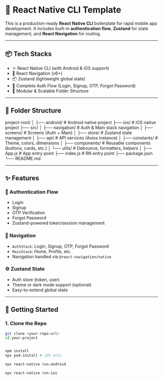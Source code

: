 # 🚀 React Native CLI Template

This is a production-ready **React Native CLI** boilerplate for rapid mobile app development. It includes built-in **authentication flow**, **Zustand** for state management, and **React Navigation** for routing.

---

## 📦 Tech Stacks

- ⚛️ React Native CLI (with Android & iOS support)
- 🧭 React Navigation (v6+)
- 📦 Zustand (lightweight global state)
- 🔐 Complete Auth Flow (Login, Signup, OTP, Forgot Password)
- 📂 Modular & Scalable Folder Structure

---

## 📁 Folder Structure

project-root/
│
├── android/ # Android native project
├── ios/ # iOS native project
├── src/
│ ├── navigation/ # Auth & Main stack navigation
│ ├── screens/ # Screens (Auth + Main)
│ ├── store/ # Zustand state management
│ ├── api/ # API services (Axios instance)
│ ├── constants/ # Theme, colors, dimensions
│ ├── components/ # Reusable components (buttons, cards, etc.)
│ └── utils/ # Debounce, formatters, helpers
│
├── App.js # App entry point
├── index.js # RN entry point
├── package.json
└── README.md



---

## ✨ Features

### 🔐 Authentication Flow

- Login
- Signup
- OTP Verification
- Forgot Password
- Zustand-powered token/session management

### 🧭 Navigation

- `AuthStack`: Login, Signup, OTP, Forgot Password
- `MainStack`: Home, Profile, etc.
- Navigation handled via `@react-navigation/native`

### ⚙️ Zustand State

- Auth store (token, user)
- Theme or dark mode support (optional)
- Easy-to-extend global state

---

## 🚀 Getting Started

### 1. Clone the Repo

```bash
git clone <your-repo-url>
cd your-project


npm install
npx pod-install # iOS only

npx react-native run-android

npx react-native run-ios
